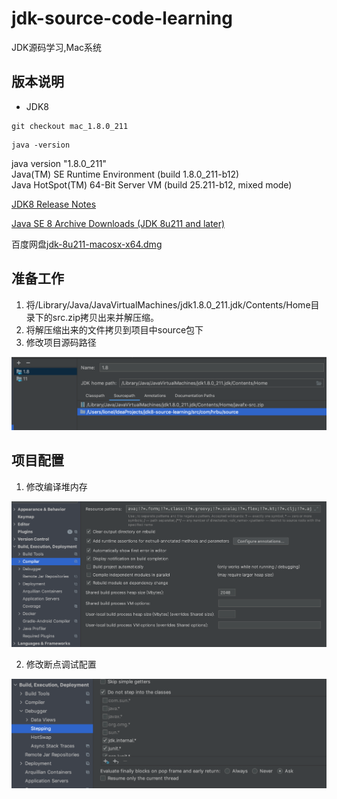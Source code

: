 # jdk-source-code-learning

JDK源码学习,Mac系统

## 版本说明

- JDK8

```shell
git checkout mac_1.8.0_211
```

```shell
java -version
```
java version "1.8.0_211"  
Java(TM) SE Runtime Environment (build 1.8.0_211-b12)  
Java HotSpot(TM) 64-Bit Server VM (build 25.211-b12, mixed mode)  

[JDK8 Release Notes](https://www.oracle.com/java/technologies/javase/8u-relnotes.html)

[Java SE 8 Archive Downloads (JDK 8u211 and later)
](https://www.oracle.com/java/technologies/javase/javase8u211-later-archive-downloads.html)

百度网盘[jdk-8u211-macosx-x64.dmg](https://pan.baidu.com/s/1_S7QtLSi_rLu3dIhJuqxhg?pwd=jabm)

## 准备工作

1. 将/Library/Java/JavaVirtualMachines/jdk1.8.0_211.jdk/Contents/Home目录下的src.zip拷贝出来并解压缩。
2. 将解压缩出来的文件拷贝到项目中source包下
3. 修改项目源码路径

![C4VAkp](image/C4VAkp.png)

## 项目配置

1. 修改编译堆内存

![1](image/屏幕快照%202021-01-25%20下午5.15.13.png)

2. 修改断点调试配置

![SEoCaQ](image/SEoCaQ.png)


